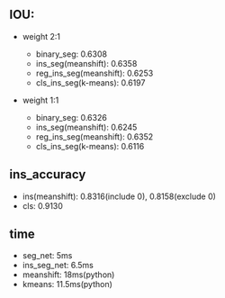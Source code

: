 ## IOU:
* weight 2:1
    * binary_seg:	0.6308
    * ins_seg(meanshift):	0.6358
    * reg\_ins\_seg(meanshift):	0.6253
    * cls\_ins\_seg(k-means):	0.6197

* weight 1:1
    * binary_seg:	0.6326
    * ins_seg(meanshift):	0.6245
    * reg\_ins\_seg(meanshift):	0.6352
    * cls\_ins\_seg(k-means):	0.6116

## ins_accuracy
* ins(meanshift):	0.8316(include 0), 0.8158(exclude 0)
* cls:	0.9130

## time
* seg_net:	5ms
* ins\_seg\_net:	6.5ms
* meanshift:	18ms(python)
* kmeans:	11.5ms(python)
